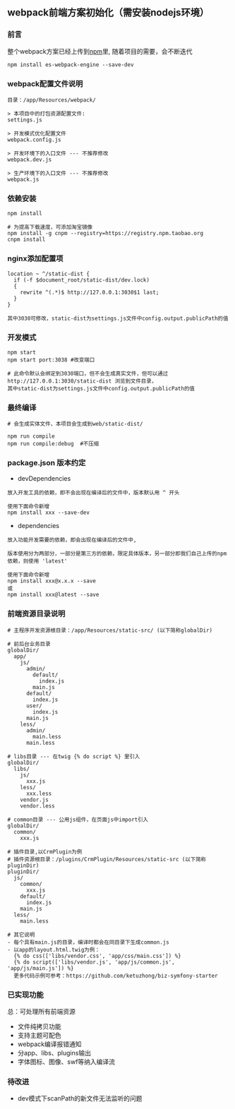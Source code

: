 ## webpack前端方案初始化（需安装nodejs环境）

### 前言

整个webpack方案已经上传到[npm](https://www.npmjs.com/)里,
随着项目的需要，会不断迭代
```
npm install es-webpack-engine --save-dev
```

### webpack配置文件说明

```
目录：/app/Resources/webpack/

> 本项目中的打包资源配置文件:
settings.js 

> 开发模式优化配置文件
webpack.config.js

> 开发环境下的入口文件 --- 不推荐修改
webpack.dev.js

> 生产环境下的入口文件 --- 不推荐修改
webpack.js
```

### 依赖安装

```
npm install
```
```
# 为提高下载速度，可添加淘宝镜像
npm install -g cnpm --registry=https://registry.npm.taobao.org
cnpm install
```

### nginx添加配置项
```
location ~ ^/static-dist {
  if (-f $document_root/static-dist/dev.lock)
  {
    rewrite ^(.*)$ http://127.0.0.1:3030$1 last;
  }
}

其中3030可修改，static-dist为settings.js文件中config.output.publicPath的值
```

### 开发模式

```
npm start
npm start port:3038 #改变端口
```

```
# 此命令默认会绑定到3030端口，但不会生成真实文件，但可以通过http://127.0.0.1:3030/static-dist 浏览到文件目录，
其中static-dist为settings.js文件中config.output.publicPath的值

```

### 最终编译

```
# 会生成实体文件，本项目会生成到web/static-dist/

npm run compile
npm run compile:debug  #不压缩
```

### package.json 版本约定

* devDependencies

```
放入开发工具的依赖，即不会出现在编译后的文件中，版本默认用 ^ 开头

使用下面命令新增
npm install xxx --save-dev 
```

* dependencies

```
放入功能开发需要的依赖，即会出现在编译后的文件中,

版本使用分为两部分，一部分是第三方的依赖，限定具体版本，另一部分即我们自己上传的npm依赖，则使用 'latest'

使用下面命令新增
npm install xxx@x.x.x --save 
或
npm install xxx@latest --save
```

### 前端资源目录说明

```
# 主程序开发资源根目录：/app/Resources/static-src/ (以下简称globalDir)

# 前后台业务目录
globalDir/
  app/
    js/
      admin/
        default/
          index.js
        main.js
      default/
        index.js
      user/
        index.js
      main.js
    less/
      admin/
        main.less
      main.less

# libs目录 --- 在twig {% do script %} 里引入
globalDir/
  libs/
    js/
      xxx.js
    less/
      xxx.less
    vendor.js
    vendor.less

# common目录 --- 公用js组件，在页面js中import引入
globalDir/
  common/
    xxx.js

# 插件目录,以CrmPlugin为例
# 插件资源根目录：/plugins/CrmPlugin/Resources/static-src (以下简称pluginDir)
pluginDir/
  js/
    common/
      xxx.js
    default/
      index.js
    main.js
  less/
    main.less

# 其它说明
- 每个具有main.js的目录，编译时都会在同目录下生成common.js
- 以app的layout.html.twig为例：
  {% do css(['libs/vendor.css', 'app/css/main.css']) %}
  {% do script(['libs/vendor.js', 'app/js/common.js', 'app/js/main.js']) %}
  更多代码示例可参考：https://github.com/ketuzhong/biz-symfony-starter
```

### 已实现功能
总：可处理所有前端资源
* 文件纯拷贝功能
* 支持主题可配色
* webpack编译报错通知
* 分app、libs、plugins输出
* 字体图标、图像、swf等纳入编译流


### 待改进
* dev模式下scanPath的新文件无法监听的问题
